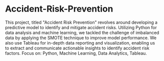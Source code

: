 # Accident-Risk-Prevention
This project, titled "Accident Risk Prevention" revolves around developing a predictive model to identify and mitigate accident risks. Utilizing Python for data analysis and machine learning, we tackled the challenge of imbalanced data by applying the SMOTE technique to improve model performance. We also use Tableau for in-depth data reporting and visualization, enabling us to extract and communicate actionable insights to identify accident risk factors. 
Focus on:  Python, Machine Learning, Data Analytics, Tableau.

